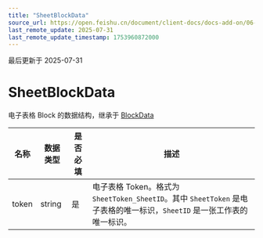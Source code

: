 ```yaml
---
title: "SheetBlockData"
source_url: https://open.feishu.cn/document/client-docs/docs-add-on/06-data-structure/BlockData/SheetBlockData
last_remote_update: 2025-07-31
last_remote_update_timestamp: 1753960872000
---
```

最后更新于 2025-07-31

# SheetBlockData
电子表格 Block 的数据结构，继承于 [BlockData](https://open.feishu.cn/document/uAjLw4CM/uYjL24iN/docs-add-on/05-api-doc/BlockData/blockdata)

| **名称** | **数据类型** | **是否必填** | **描述**                                                                                |
| ------ | -------- | -------- | ------------------------------------------------------------------------------------- |
| token  | string   | 是        | 电子表格 Token。格式为 `SheetToken_SheetID`。其中 `SheetToken` 是电子表格的唯一标识，`SheetID` 是一张工作表的唯一标识。
